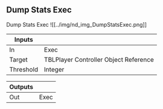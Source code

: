 ## Dump Stats Exec
Dump Stats Exec
![[../img/nd_img_DumpStatsExec.png]]

|Inputs||
|--|--|
| In | Exec |
| Target | TBLPlayer Controller Object Reference |
| Threshold | Integer |

|Outputs||
|--|--|
| Out | Exec |
